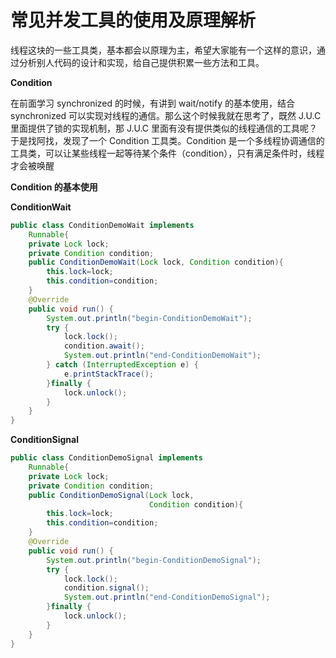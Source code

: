 # 常见并发工具的使用及原理解析



线程这块的一些工具类，基本都会以原理为主，希望大家能有一个这样的意识，通过分析别人代码的设计和实现，给自己提供积累一些方法和工具。



**Condition**

在前面学习 synchronized 的时候，有讲到 wait/notify 的基本使用，结合 synchronized 可以实现对线程的通信。那么这个时候我就在思考了，既然 J.U.C 里面提供了锁的实现机制，那 J.U.C 里面有没有提供类似的线程通信的工具呢？于是找阿找，发现了一个 Condition 工具类。Condition 是一个多线程协调通信的工具类，可以让某些线程一起等待某个条件（condition），只有满足条件时，线程才会被唤醒



**Condition 的基本使用** 

**ConditionWait**



```java
public class ConditionDemoWait implements 
    Runnable{
    private Lock lock;
    private Condition condition;
    public ConditionDemoWait(Lock lock, Condition condition){
        this.lock=lock;
        this.condition=condition;
    }
    @Override
    public void run() {
        System.out.println("begin-ConditionDemoWait");
        try {
            lock.lock();
            condition.await();
            System.out.println("end-ConditionDemoWait");
        } catch (InterruptedException e) {
            e.printStackTrace();
        }finally {
            lock.unlock();
        }
    } 
}
```



**ConditionSignal**

```java
public class ConditionDemoSignal implements 
    Runnable{
    private Lock lock;
    private Condition condition;
    public ConditionDemoSignal(Lock lock, 
                               Condition condition){
        this.lock=lock;
        this.condition=condition;
    }
    @Override
    public void run() {
        System.out.println("begin-ConditionDemoSignal");
        try {
            lock.lock();
            condition.signal();
            System.out.println("end-ConditionDemoSignal");
        }finally {
            lock.unlock();
        }
    } 
}
```




